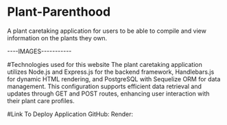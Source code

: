# Plant-Parenthood
A plant caretaking application for users to be able to compile and view information on the plants they own.

----IMAGES-----------


#Technologies used for this website
The plant caretaking application utilizes Node.js and Express.js for the backend framework, Handlebars.js for dynamic HTML rendering, and PostgreSQL with Sequelize ORM for data management. This configuration supports efficient data retrieval and updates through GET and POST routes, enhancing user interaction with their plant care profiles.


#Link To Deploy Application
GitHub:
Render:

